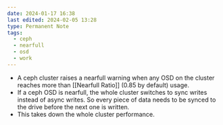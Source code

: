 ```yaml
---
date: 2024-01-17 16:38
last edited: 2024-02-05 13:28
type: Permanent Note
tags:
  - ceph
  - nearfull
  - osd
  - work
---
```

- A ceph cluster raises a nearfull warning when any OSD on the cluster reaches more than [[Nearfull Ratio]] (0.85 by default) usage.
- If a ceph OSD is nearfull, the whole cluster switches to sync writes instead of async writes. So every piece of data needs to be synced to the drive before the next one is written.
- This takes down the whole cluster performance.